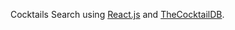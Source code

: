 Cocktails Search using [React.js](https://reactjs.org/) and [TheCocktailDB](https://www.thecocktaildb.com/).
